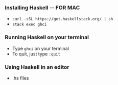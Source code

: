 ### Installing Haskell -- FOR MAC 
- `curl -sSL https://get.haskellstack.org/ | sh`
- `stack exec ghci`

### Running Haskell on your terminal
- Type `ghci` on your terminal 
- To quit, just type `:quit` 

### Using Haskell in an editor 
- .hs files